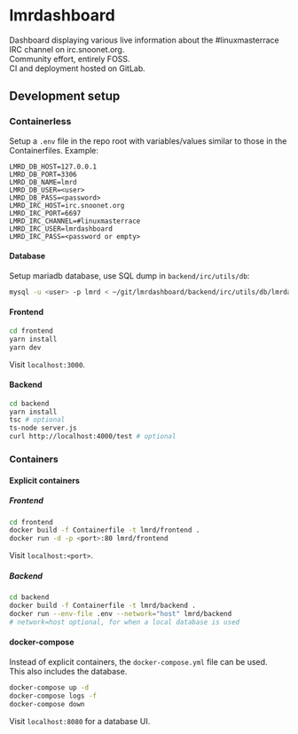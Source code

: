 # lmrdashboard
Dashboard displaying various live information about the #linuxmasterrace IRC channel on irc.snoonet.org.  
Community effort, entirely FOSS.  
CI and deployment hosted on GitLab.  

## Development setup

### Containerless
Setup a `.env` file in the repo root with variables/values similar to those in the Containerfiles.
Example:
```
LMRD_DB_HOST=127.0.0.1
LMRD_DB_PORT=3306
LMRD_DB_NAME=lmrd
LMRD_DB_USER=<user>
LMRD_DB_PASS=<password>
LMRD_IRC_HOST=irc.snoonet.org
LMRD_IRC_PORT=6697
LMRD_IRC_CHANNEL=#linuxmasterrace
LMRD_IRC_USER=lmrdashboard
LMRD_IRC_PASS=<password or empty>
```
#### Database
Setup mariadb database, use SQL dump in `backend/irc/utils/db`:
```sh
mysql -u <user> -p lmrd < ~/git/lmrdashboard/backend/irc/utils/db/lmrdashboard.schema.sql
```
#### Frontend
```sh
cd frontend
yarn install
yarn dev
```
Visit `localhost:3000`.
#### Backend
```sh
cd backend
yarn install
tsc # optional
ts-node server.js
curl http://localhost:4000/test # optional
```

### Containers
#### Explicit containers
##### Frontend
```sh
cd frontend
docker build -f Containerfile -t lmrd/frontend .
docker run -d -p <port>:80 lmrd/frontend
```
Visit `localhost:<port>`.
##### Backend
```sh
cd backend
docker build -f Containerfile -t lmrd/backend .
docker run --env-file .env --network="host" lmrd/backend
# network=host optional, for when a local database is used
```

#### docker-compose
Instead of explicit containers, the `docker-compose.yml` file can be used.  
This also includes the database.
```sh
docker-compose up -d
docker-compose logs -f
docker-compose down
```
Visit `localhost:8080` for a database UI.
